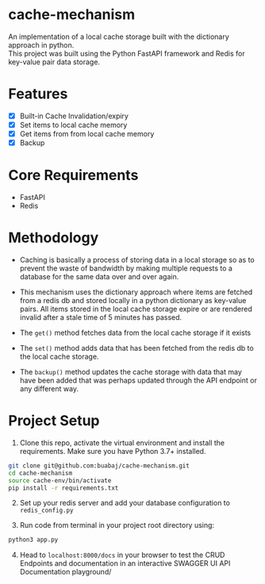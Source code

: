 # cache-mechanism

An implementation of a local cache storage built with the dictionary approach in python. <br/>
This project was built using the Python FastAPI framework and Redis for key-value pair data storage.

# Features

- [x] Built-in Cache Invalidation/expiry
- [x] Set items to local cache memory
- [x] Get items from from local cache memory
- [x] Backup

# Core Requirements

- FastAPI
- Redis

# Methodology

- Caching is basically a process of storing data in a local storage so as to prevent the waste of bandwidth by making multiple requests to a database for the same data over and over again.

- This mechanism uses the dictionary approach where items are fetched from a redis db and stored locally in a python dictionary as key-value pairs. All items stored in the local cache storage expire or are rendered invalid after a stale time of 5 minutes has passed.

- The `get()` method fetches data from the local cache storage if it exists
  
- The `set()` method adds data that has been fetched from the redis db to the local cache storage.
  
- The `backup()` method updates the cache storage with data that may have been added that was perhaps updated through the API endpoint or any different way.

# Project Setup

1. Clone this repo, activate the virtual environment and install the requirements. Make sure you have Python 3.7+ installed.

```bash
git clone git@github.com:buabaj/cache-mechanism.git
cd cache-mechanism
source cache-env/bin/activate
pip install -r requirements.txt
```

2. Set up your redis server and add your database configuration to `redis_config.py`

3. Run code from terminal in your project root directory using:

```bash
python3 app.py
```

4. Head to `localhost:8000/docs` in your browser to test the CRUD Endpoints and documentation in an interactive SWAGGER UI API Documentation playground/